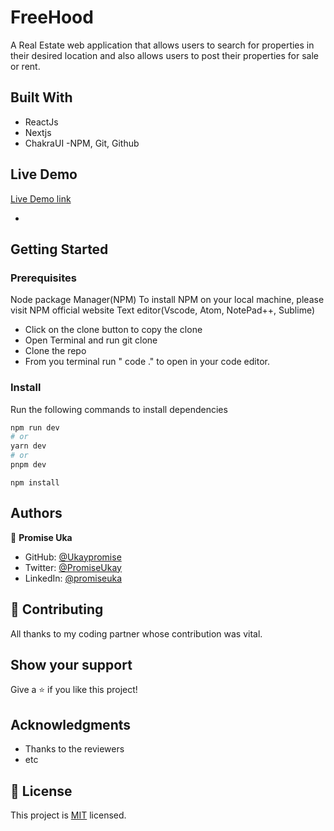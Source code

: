 # FreeHood

A Real Estate  web application that allows users to search for properties in their desired location and also allows users to post their properties for sale or rent.


## Built With

- ReactJs
- Nextjs
- ChakraUI
-NPM, Git, Github

## Live Demo
[Live Demo link](https://realty-freehood.vercel.app/)

- 

## Getting Started

### Prerequisites
Node package Manager(NPM)
To install NPM on your local machine, please visit NPM official website
Text editor(Vscode, Atom, NotePad++, Sublime)

- Click on the clone button to copy the clone
- Open Terminal and run git clone <copied address>
- Clone the repo
- From you terminal run " code ." to open in your code editor.

### Install
Run the following commands to install dependencies

```bash
npm run dev
# or
yarn dev
# or
pnpm dev
```
`
npm install
`

## Authors

👤 **Promise Uka**

- GitHub: [@Ukaypromise](https://github.com/Ukaypromise/)
- Twitter: [@PromiseUkay](https://twitter.com/PromiseUkay)
- LinkedIn: [@promiseuka](https://www.linkedin.com/in/promiseuka)

## 🤝 Contributing

All thanks to my coding partner whose contribution was vital.

## Show your support

Give a ⭐️ if you like this project!

## Acknowledgments

- Thanks to the reviewers
- etc

## 📝 License

This project is [MIT](./MIT.md) licensed.